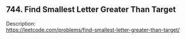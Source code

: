 ## 744. Find Smallest Letter Greater Than Target

Description:  
https://leetcode.com/problems/find-smallest-letter-greater-than-target/